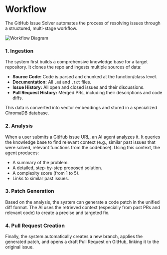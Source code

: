 # Workflow

The GitHub Issue Solver automates the process of resolving issues through a structured, multi-stage workflow.

![Workflow Diagram](../assets/workflow.png)

### 1. Ingestion

The system first builds a comprehensive knowledge base for a target repository. It clones the repo and ingests multiple sources of data:

-   **Source Code:** Code is parsed and chunked at the function/class level.
-   **Documentation:** All `.md` and `.txt` files.
-   **Issue History:** All open and closed issues and their discussions.
-   **Pull Request History:** Merged PRs, including their descriptions and code diffs.

This data is converted into vector embeddings and stored in a specialized ChromaDB database.

### 2. Analysis

When a user submits a GitHub issue URL, an AI agent analyzes it. It queries the knowledge base to find relevant context (e.g., similar past issues that were solved, relevant functions from the codebase). Using this context, the agent produces:

-   A summary of the problem.
-   A detailed, step-by-step proposed solution.
-   A complexity score (from 1 to 5).
-   Links to similar past issues.

### 3. Patch Generation

Based on the analysis, the system can generate a code patch in the unified diff format. The AI uses the retrieved context (especially from past PRs and relevant code) to create a precise and targeted fix.

### 4. Pull Request Creation

Finally, the system automatically creates a new branch, applies the generated patch, and opens a draft Pull Request on GitHub, linking it to the original issue. 
